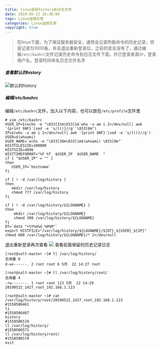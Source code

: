 ```yaml
---
title: linux保存history到日志文件
date: 2019-05-22 16:30:09
tags: Linux运维日常
categories: Linux运维日常
copyright: true
---
```

>在linux下面，为了保证服务器安全，通常会记录所敲命令的历史记录，但是记录为1000条，并且退出重新登录后，之前的变会没有了，通过编辑`/etc/bashrc`文件记录历史命令到日志文件下面，并已登录来源`IP`，登录用户名，登录时间命名日志文件名字

##### 查看默认的history
![默认的history](https://upload-images.jianshu.io/upload_images/11763553-a2f73d6c0783224d.png?imageMogr2/auto-orient/strip%7CimageView2/2/w/1240)
##### 编辑/etc/bashrc
编辑`/etc/bashrc`文件，加入以下内容，也可以放在`/etc/profile`文件里
```
# vim /etc/bashrc
USER_IP=$(echo -e "\033[31m\033[1m`who -u am i 2>/dev/null| awk '{print $NF}'|sed -e 's/[()]//g'`\033[0m")
IP=$(who -u am i 2>/dev/null| awk '{print $NF}'|sed -e 's/[()]//g')
USER=$(whoami)
USER_NAME=`echo -e "\033[36m\033[1m$(whoami) \033[0m"`
HISTFILESIZE=100000
HISTSIZE=4096
HISTTIMEFORMAT="%F %T  $USER_IP  $USER_NAME  "
if [ "$USER_IP" = "" ]
then
   USER_IP=`hostname`
fi

if [ ! -d /var/log/history ]
then
   mkdir /var/log/history
   chmod 777 /var/log/history
fi

if [ ! -d /var/log/history/${LOGNAME} ]
then
    mkdir /var/log/history/${LOGNAME}
    chmod 300 /var/log/history/${LOGNAME}
fi
DT=`date "+%Y%m%d_%H%M"`
export HISTFILE="/var/log/history/${LOGNAME}/${DT}_${USER}_${IP}"
chmod 600 /var/log/history/${LOGNAME}/* 2>/dev/null
```
退出重新登录再次查看
![](https://upload-images.jianshu.io/upload_images/11763553-dad4faed53395912.png?imageMogr2/auto-orient/strip%7CimageView2/2/w/1240)
查看前面保留的历史记录日志
```
[root@salt-master ~]# ll /var/log/history/
总用量 0
d-wx------. 2 root root 6 5月  22 14:27 root

[root@salt-master ~]# ll /var/log/history/root/
总用量 4
-rw-------. 1 root root 123 5月  22 14:29 20190522_1427_root_192.168.1.123

[root@salt-master ~]# cat /var/log/history/root/20190522_1427_root_192.168.1.123 
#1558506461
ls
#1558506467
history
#1558506519
ll /var/log/history/
#1558506571
ll /var/log/history/root/
#1558506574
exit
```